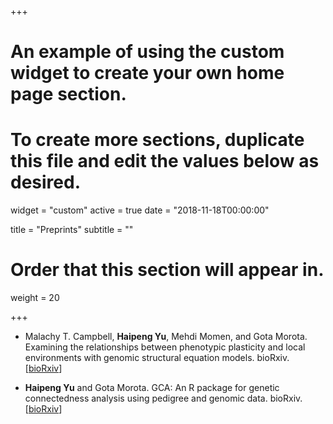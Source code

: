 +++
# An example of using the custom widget to create your own home page section.
# To create more sections, duplicate this file and edit the values below as desired.
widget = "custom"
active = true
date = "2018-11-18T00:00:00"

title = "Preprints"
subtitle = ""

# Order that this section will appear in.
weight = 20

+++

* Malachy T. Campbell, __Haipeng Yu__, Mehdi Momen, and Gota Morota. Examining the relationships between phenotypic plasticity and local environments with genomic structural equation models. bioRxiv.  \[[bioRxiv](https://www.biorxiv.org/content/10.1101/2019.12.11.873257v1)\] 

* __Haipeng Yu__ and Gota Morota. GCA: An R package for genetic connectedness analysis using pedigree and genomic data. bioRxiv.  \[[bioRxiv](https://www.biorxiv.org/content/10.1101/696419v2)\] 

